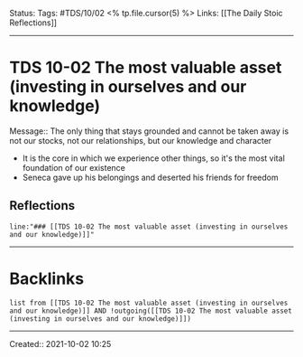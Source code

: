 Status:
Tags: #TDS/10/02 <% tp.file.cursor(5) %>
Links: [[The Daily Stoic Reflections]]
___
# TDS 10-02 The most valuable asset (investing in ourselves and our knowledge)
Message:: The only thing that stays grounded and cannot be taken away is not our stocks, not our relationships, but our knowledge and character
- It is the core in which we experience other things, so it's the most vital foundation of our existence
- Seneca gave up his belongings and deserted his friends for freedom

## Reflections
 ```query
line:"### [[TDS 10-02 The most valuable asset (investing in ourselves and our knowledge)]]"
```
___
# Backlinks
```dataview
list from [[TDS 10-02 The most valuable asset (investing in ourselves and our knowledge)]] AND !outgoing([[TDS 10-02 The most valuable asset (investing in ourselves and our knowledge)]])
```
___

Created:: 2021-10-02 10:25

